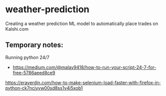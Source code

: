 # weather-prediction
Creating a weather prediction ML model to automatically place trades on Kalshi.com

## Temporary notes:
Running python 24/7
- https://medium.com/@malay9418/how-to-run-your-script-24-7-for-free-5786aeed8ce9 

https://erayerdin.com/how-to-make-selenium-load-faster-with-firefox-in-python-ck7ncjyvw00sd8ss1v4i5xob1

